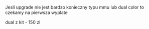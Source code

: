 Jesli upgrade nie jest bardzo konieczny typu mmu lub dual color to czekamy na pierwsza wyplate

dual z kit - 150 zl